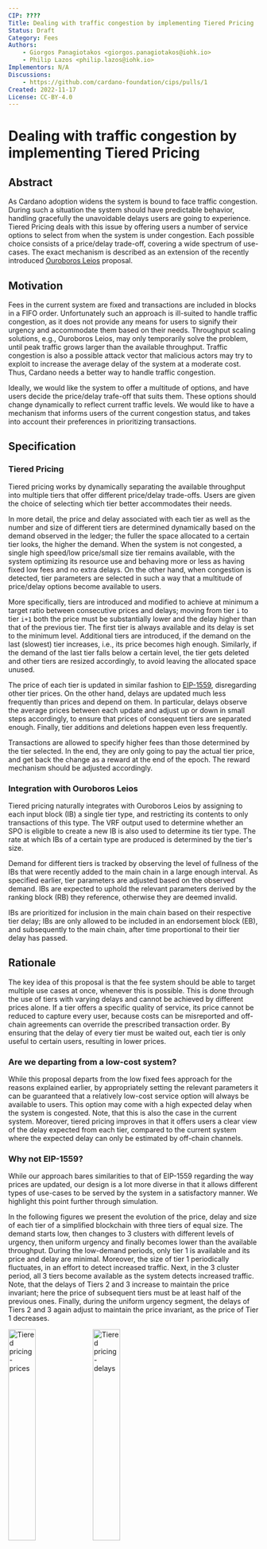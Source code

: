 ```yaml
---
CIP: ????
Title: Dealing with traffic congestion by implementing Tiered Pricing
Status: Draft
Category: Fees
Authors:
    - Giorgos Panagiotakos <giorgos.panagiotakos@iohk.io>
    - Philip Lazos <philip.lazos@iohk.io>
Implementors: N/A
Discussions:
    - https://github.com/cardano-foundation/cips/pulls/1
Created: 2022-11-17
License: CC-BY-4.0
---
```


# Dealing with traffic congestion by implementing Tiered Pricing

## Abstract <!-- A short (~200 word) description of the technical issue being addressed and the proposed solution -->
As Cardano adoption widens the system is bound to face traffic congestion. During such a situation the system should have predictable behavior, handling gracefully the unavoidable delays users are going to experience. Tiered Pricing deals with this issue by offering users a number of service options to select from when the system is under congestion. Each possible choice consists of a price/delay trade-off, covering a wide spectrum of use-cases. The exact mechanism is described as an extension of the recently introduced [Ouroboros Leios](https://iohk.io/en/research/library/papers/ouroboros-leios-design-goals-and-concepts/) proposal.


## Motivation  <!-- A clear and short explanation introducing the reason behind a proposal. When changing an established design, it must outlines issues in the design that motivates a rework. -->

Fees in the current system are fixed and transactions are included in blocks in a FIFO order.
Unfortunately such an approach is ill-suited to handle traffic congestion, as it does not provide any means for users to signify their urgency and accommodate them based on their needs. Throughput scaling solutions, e.g., Ouroboros Leios, may only temporarily solve the problem, until peak traffic grows larger than the available throughput. Traffic congestion is also a possible attack vector that malicious actors may try to exploit to increase the average delay of the system at a moderate cost. Thus, Cardano needs a better way to handle traffic congestion.

Ideally, we would like the system to offer a multitude of options, and have users decide the price/delay trafe-off that suits them. These options should change dynamically to reflect current traffic levels. We would like to have a mechanism that informs users of the current congestion status, and takes into account their preferences in prioritizing transactions.


## Specification <!-- The technical specification should describe the syntax and semantics of any new feature. The specification should be detailed enough to allow competing, interoperable implementations. -->

### Tiered Pricing
Tiered pricing works by dynamically separating the available throughput into multiple tiers that offer different price/delay trade-offs. Users are given the choice of selecting which tier better accommodates their needs.

In more detail, the price and delay associated with each tier as well as the number and size of different tiers are determined dynamically based on the demand observed in the ledger; the fuller the space allocated to a certain tier looks, the higher the demand. When the system is not congested, a single high speed/low price/small size tier remains available, with the system optimizing its resource use and behaving more or less as having fixed low fees and no extra delays.  On the other hand, when congestion is detected, tier parameters are selected in such a way that a multitude of price/delay options become available to users.

More specifically, tiers are introduced and modified to achieve at minimum a target ratio between consecutive prices and delays; moving from tier `i` to tier `i+1` both the price must be substantially lower and the delay higher than that of the previous tier. The first tier is always available and its delay is set to the minimum level.
Additional tiers are introduced, if the demand on the last (slowest) tier increases, i.e., its price becomes high enough. Similarly, if the demand of the last tier falls below a certain level, the tier gets deleted and other tiers are resized accordingly, to avoid leaving the allocated space unused.

The price of each tier is updated in similar fashion to [EIP-1559](https://github.com/ethereum/EIPs/blob/master/EIPS/eip-1559.md), disregarding other tier prices.
On the other hand, delays are updated much less frequently than prices and depend on them. In particular, delays observe the average prices between each update and adjust up or down in small steps accordingly, to ensure that prices of consequent tiers are separated enough. Finally, tier additions and deletions happen even less frequently.

Transactions are allowed to specify higher fees than those determined by the tier selected. In the end, they are only going to pay the actual tier price, and get back the change as a reward at the end of the epoch. The reward mechanism should be adjusted accordingly.


### Integration with Ouroboros Leios
Tiered pricing naturally integrates with Ouroboros Leios by assigning to each input block (IB) a single tier type, and restricting its contents to only transactions of this type. The VRF output used to determine whether an SPO is eligible to create a new IB is also used to determine its tier type. The rate at which IBs of a certain type are produced is determined by the tier's size.

Demand for different tiers is tracked by observing the level of fullness of the IBs that were recently added to the main chain in a large enough interval. As specified earlier, tier parameters are adjusted based on the observed demand. IBs are expected to uphold the relevant parameters derived by the ranking block (RB) they reference, otherwise they are deemed invalid.

IBs are prioritized for inclusion in the main chain based on their respective tier delay; IBs are only allowed to be included in an endorsement block (EB), and subsequently to the main chain, after time proportional to their tier delay has passed.




## Rationale  <!-- The rationale fleshes out the specification by describing what motivated the design and why particular design decisions were made. It should describe alternate designs that were considered and related work. The rationale should provide evidence of consensus within the community and discuss important objections or concerns raised during discussion. When applicable, it must also explain how the proposal affects backward-compatibility of existing solutions. -->

The key idea of this proposal is that the fee system should be able to target multiple use cases at once, whenever this is possible. This is done through the use of tiers with varying delays and cannot be achieved by different prices alone. If a tier offers a specific quality of service, its price cannot be reduced to capture every user, because costs can be misreported and off-chain agreements can override the prescribed transaction order. By ensuring that the delay of every tier must be waited out, each tier is only useful to certain users, resulting in lower prices.


### Are we departing from a low-cost system?
While this proposal departs from the low fixed fees approach for the reasons explained earlier, by appropriately setting the relevant parameters it can be guaranteed that a relatively low-cost service option will always be available to users.
This option may come with a high expected delay when the system is congested. Note, that this is also the case in the current system. Moreover, tiered pricing improves in that it offers users a clear view of the delay expected from each tier, compared to the current system where the expected delay can only be estimated by off-chain channels.



### Why not EIP-1559?
While our approach bares similarities to that of EIP-1559 regarding the way prices are updated, our design is a lot more diverse in that it allows different types of use-cases to be served by the system in a satisfactory manner. We highlight this point further through simulation.

In the following figures we present the evolution of the price, delay and size of each tier of a simplified blockchain with three tiers of equal size. The demand starts low, then changes to 3 clusters with different levels of urgency, then uniform urgency and finally becomes lower than the available throughput. During the low-demand periods, only tier 1 is available and its price and delay are minimal. Moreover, the size of tier 1 periodically fluctuates, in an effort to detect increased traffic. Next, in the 3 cluster period, all 3 tiers become available as the system detects increased traffic. Note, that the delays of Tiers 2 and 3 increase to maintain the price invariant; here the price of subsequent tiers must be at least half of the previous ones. Finally, during the uniform urgency segment, the delays of Tiers 2 and 3 again adjust to maintain the price invariant, as the price of Tier 1 decreases.


<p float="left">
<img src="https://github.com/abailly-iohk/CIPs/blob/tiered-pricing-protocol/CIP-XXXX/blob/image2.png" alt="Tiered pricing - prices" width="33%"> 
<img src="https://github.com/abailly-iohk/CIPs/blob/tiered-pricing-protocol/CIP-XXXX/blob/image4.png" alt="Tiered pricing - delays" width="33%"> 
<img src="https://github.com/abailly-iohk/CIPs/blob/tiered-pricing-protocol/CIP-XXXX/blob/image1.png" alt="Tiered pricing - sizes" width="33%">
</p>


In the last figure we show how the Ethereum transaction fee mechanism would have fared against the same traffic. Notice that in periods of low demand the results are similar, while during high congestion the Ethereum price is slightly lower than our Tier 1 price. However, Ethereum is priced in such a way that only transactions with the highest value can make it through. In our proposal, the increased delays of different tiers could make them unattractive for certain applications (such as DeFi), reducing their prices and allowing a more diverse set of users to participate.


<p float="left">
<img src="https://github.com/abailly-iohk/CIPs/blob/tiered-pricing-protocol/CIP-XXXX/blob/image3.png" alt="Ethereum - prices" width="33%">
</p>


<!--
![Tiered pricing - prices](https://github.com/abailly-iohk/CIPs/blob/tiered-pricing-protocol/CIP-XXXX/blob/image2.png)
![Tiered pricing - delays](https://github.com/abailly-iohk/CIPs/blob/tiered-pricing-protocol/CIP-XXXX/blob/image4.png)
![Tiered pricing - sizes](https://github.com/abailly-iohk/CIPs/blob/tiered-pricing-protocol/CIP-XXXX/blob/image1.png)
![Ethereuem - prices](https://github.com/abailly-iohk/CIPs/blob/tiered-pricing-protocol/CIP-XXXX/blob/image3.png)
-->

### Fee overshooting
Allowing users to allocate more funds than the observed tier price for fee payment serves as a way of reducing the risk of price fluctuations. This comes without additional costs to users, as change will come back to them in the form of reward at the end of the epoch.

### Tracking demand 
Tracking demand is necessary to properly adjust prices (and consequently delays and tiers). Given that malicious parties may try to artificially inflate or deflate prices by creating IBs that do not reflect the actual demand, we take advantage of the fact that IBs are created at a high rate, and make use of a “large” enough sample from which we can robustly deduce the actual demand for each tier.

### IB-Tier correspondence
Assigning a single tier type to each IB at a random and verifiable way through the VRF mechanism, is an efficient way of avoiding meddling of malicious actors in the tier selection process. It also easily allows us to regulate the expected rate at which IBs of a certain tier type are produced by adjusting the relevant target threshold.

## Path to Active

### Acceptance Criteria <!-- Describes what are the acceptance criteria whereby a proposal becomes 'Active' -->

* Tiered Pricing is available on Cardano mainnet

### Implementation Plan <!-- A plan to meet those criteria. Or `N/A` if not applicable. -->

While Tiered Pricing will have a deeper impact when deployed on top of Ouroboros Leios, due to the high level of throughput that can be directed to different use-cases, Cardano running Ouroboros Praos could still benefit from it during high congestion periods. A Tiered Pricing implementation should thus be as much as possible agnostic of the actual protocol run.

Should this CIP be accepted, the high-level implementation plan would be:
1. Publish a detailed pricing algorithm
   **NOTE**: This includes fees calculation and distribution
2. Prototype executable implementation suitable for running simulations and formal analysis
3. Simulate the impact of Tiered Pricing on Cardano. This simulation should be able to demonstrate how this proposal impacts the distribution of fees under various conditions of the system, possibly using historical data
4. Implement and deploy on top of Ouroboros Praos (or whatever version of consensus is current on Cardano at that time)
   **NOTE**: From this point on, the proposal will be _Active_
5. Adapt as part of Ouroboros Leios deployment

## Copyright

This CIP is licensed under [CC-BY-4.0](https://creativecommons.org/licenses/by/4.0/legalcode)
